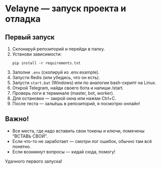 # Velayne — запуск проекта и отладка

## Первый запуск

1. Склонируй репозиторий и перейди в папку.
2. Установи зависимости:
   ```
   pip install -r requirements.txt
   ```
3. Заполни `.env` (скопируй из .env.example).
4. Запусти Redis (или убедись, что он есть).
5. Запусти `start.bat` (Windows) или по аналогии bash-скрипт на Linux.
6. Открой Telegram, найди своего бота и напиши /start.
7. Проверь логи в терминале (master, bot, worker).
8. Для остановки — закрой окна или нажми Ctrl+C.
9. После теста — зальёшь в репозиторий, я посмотрю онлайн!

## Важно!
- Все места, где надо вставить свои токены и ключи, помечены “ВСТАВЬ СВОЙ”.
- Если что-то не заработает — смотри лог ошибок, обычно там всё понятно.
- Если возникнут вопросы — кидай сюда, помогу!

Удачного первого запуска!